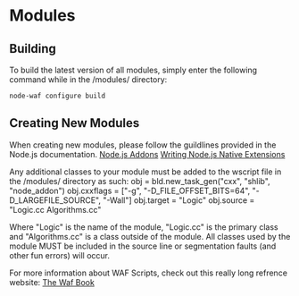 # Modules

## Building

To build the latest version of all modules, simply enter the following command while in the /modules/ directory:

	node-waf configure build

## Creating New Modules

When creating new modules, please follow the guildlines provided in the Node.js documentation.
[Node.js Addons](http://nodejs.org/docs/v0.4.3/api/addons.html)
[Writing Node.js Native Extensions](https://www.cloudkick.com/blog/2010/aug/23/writing-nodejs-native-extensions/)

Any additional classes to your module must be added to the wscript file in the /modules/ directory as such:
	obj = bld.new_task_gen("cxx", "shlib", "node_addon")
	obj.cxxflags = ["-g", "-D_FILE_OFFSET_BITS=64", "-D_LARGEFILE_SOURCE", "-Wall"]
	obj.target = "Logic"
	obj.source = "Logic.cc Algorithms.cc"

Where "Logic" is the name of the module, "Logic.cc" is the primary class and "Algorithms.cc" is a class outside of the module. All classes used by the module MUST be included in the source line or segmentation faults (and other fun errors) will occur.

For more information about WAF Scripts, check out this really long refrence website: [The Waf Book](http://waf.googlecode.com/svn/docs/wafbook/single.html)

